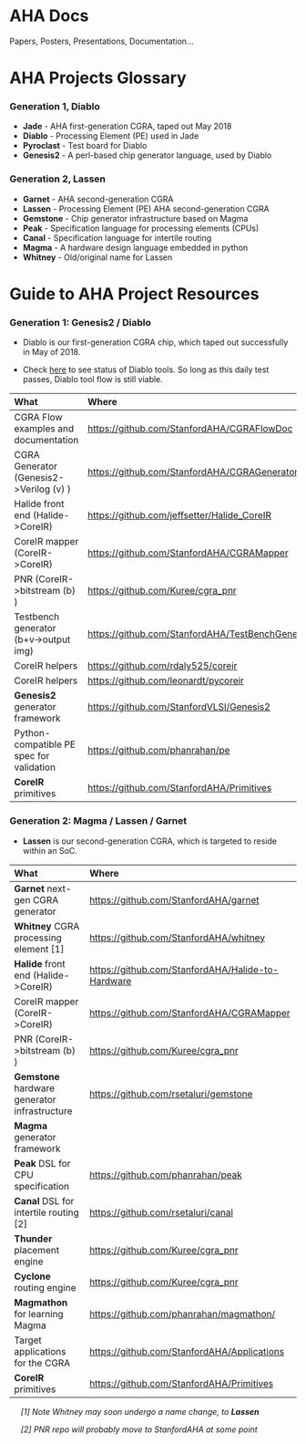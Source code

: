 # AHA Docs
Papers, Posters, Presentations, Documentation...

# AHA Projects Glossary

### Generation 1, Diablo
* **Jade**      - AHA first-generation CGRA, taped out May 2018
* **Diablo**    - Processing Element (PE) used in Jade
* **Pyroclast** - Test board for Diablo
* **Genesis2**  - A perl-based chip generator language, used by Diablo

### Generation 2, Lassen
* **Garnet**   - AHA second-generation CGRA
* **Lassen**   - Processing Element (PE) AHA second-generation CGRA
* **Gemstone** - Chip generator infrastructure based on Magma
* **Peak**     - Specification language for processing elements (CPUs)
* **Canal**    - Specification language for intertile routing
* **Magma**    - A hardware design language embedded in python
* **Whitney**  - Old/original name for Lassen



# Guide to AHA Project Resources
### Generation 1: Genesis2 / Diablo

* Diablo is our first-generation CGRA chip, which taped out successfully in May of 2018.

* Check [here](https://travis-ci.org/StanfordAHA/CGRAFlow) 
to see status of Diablo tools. So long as this daily test passes, 
Diablo tool flow is still viable.


| What                                    | Where                               |
| :-------------------------------------- | :---------------------------------- |
| CGRA Flow examples and documentation    | https://github.com/StanfordAHA/CGRAFlowDoc
| CGRA Generator (Genesis2->Verilog (v) ) | https://github.com/StanfordAHA/CGRAGenerator|
| Halide front end (Halide->CoreIR)       | https://github.com/jeffsetter/Halide_CoreIR |
| CoreIR mapper (CoreIR->CoreIR)          | https://github.com/StanfordAHA/CGRAMapper   |
| PNR (CoreIR->bitstream (b) )            | https://github.com/Kuree/cgra_pnr           |
| Testbench generator (b+v->output img)   | https://github.com/StanfordAHA/TestBenchGenerator |
| CoreIR helpers                          | https://github.com/rdaly525/coreir          |
| CoreIR helpers                          | https://github.com/leonardt/pycoreir        |
| **Genesis2** generator framework        | https://github.com/StanfordVLSI/Genesis2 |
| Python-compatible PE spec for validation| https://github.com/phanrahan/pe     |
| **CoreIR** primitives                   | https://github.com/StanfordAHA/Primitives |

### Generation 2: Magma / Lassen / Garnet

* **Lassen** is our second-generation CGRA, which is targeted to reside within an SoC.


| What                                    | Where                               |
| :-------------------------------------- | :---------------------------------- |
| **Garnet** next-gen CGRA generator      | https://github.com/StanfordAHA/garnet |
| **Whitney** CGRA processing element [1] | https://github.com/StanfordAHA/whitney
| **Halide** front end (Halide->CoreIR)   | https://github.com/StanfordAHA/Halide-to-Hardware |
| CoreIR mapper (CoreIR->CoreIR)          | https://github.com/StanfordAHA/CGRAMapper
| PNR (CoreIR->bitstream (b) )            | https://github.com/Kuree/cgra_pnr        |
| **Gemstone** hardware generator infrastructure | https://github.com/rsetaluri/gemstone |
| **Magma** generator framework           | 
| **Peak** DSL for CPU specification      | https://github.com/phanrahan/peak
| **Canal** DSL for intertile routing [2] | https://github.com/rsetaluri/canal
| **Thunder** placement engine            | https://github.com/Kuree/cgra_pnr           |
| **Cyclone** routing engine              | https://github.com/Kuree/cgra_pnr           |
| **Magmathon** for learning Magma        | https://github.com/phanrahan/magmathon/ |
| Target applications for the CGRA        | https://github.com/StanfordAHA/Applications
| **CoreIR** primitives                   | https://github.com/StanfordAHA/Primitives |

&nbsp;&nbsp;&nbsp;&nbsp; <i>[1] Note Whitney may soon undergo a name change, to **Lassen**</i>

&nbsp;&nbsp;&nbsp;&nbsp; <i>[2] PNR repo will probably move to StanfordAHA at some point</i>





